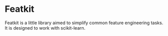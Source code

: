 # Featkit
Featkit is a little library aimed to simplify common feature engineering tasks. It is designed to 
work with scikit-learn.
